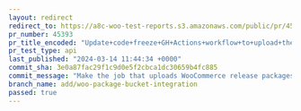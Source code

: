 ```yaml
---
layout: redirect
redirect_to: https://a8c-woo-test-reports.s3.amazonaws.com/public/pr/45393/api/index.html
pr_number: 45393
pr_title_encoded: "Update+code+freeze+GH+Actions+workflow+to+upload+the+woocommerce+packages+to+the+R2+bucket+on+code+freeze."
pr_test_type: api
last_published: "2024-03-14 11:44:34 +0000"
commit_sha: 3e0a87fac29f1c9d0e5f2cbca1dc30659b4fc885
commit_message: "Make the job that uploads WooCommerce release packages to the R2 buck…"
branch_name: add/woo-package-bucket-integration
passed: true
---
```

